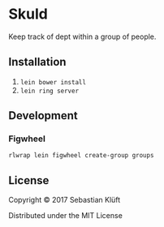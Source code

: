 # Skuld

Keep track of dept within a group of people.

## Installation

1. `lein bower install`
2. `lein ring server`

## Development

### Figwheel

`rlwrap lein figwheel create-group groups`

## License

Copyright © 2017 Sebastian Klüft

Distributed under the MIT License
